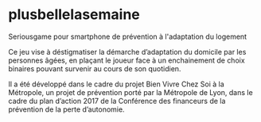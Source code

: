 # plusbellelasemaine
Seriousgame pour smartphone de prévention à l'adaptation du logement

Ce jeu vise à déstigmatiser la démarche d’adaptation du domicile par les personnes âgées, en plaçant le joueur face à un enchainement de choix binaires pouvant survenir au cours de son quotidien.

Il a été développé dans le cadre du projet Bien Vivre Chez Soi à la Métropole, un projet de prévention porté par la Métropole de Lyon, dans le cadre du plan d’action 2017 de la Conférence des financeurs de la prévention de la perte d’autonomie.
